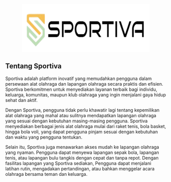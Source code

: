 <p align="center"><img src="public/assets/img/logo.png" alt="Logo" width="400" height="150"></p>

## Tentang Sportiva

Sportiva adalah platform inovatif yang memudahkan pengguna dalam persewaan alat olahraga dan lapangan olahraga secara praktis dan efisien. Sportiva berkomitmen untuk menyediakan layanan terbaik bagi individu, keluarga, komunitas, maupun klub olahraga yang ingin menjalani gaya hidup sehat dan aktif.

Dengan Sportiva, pengguna tidak perlu khawatir lagi tentang kepemilikan alat olahraga yang mahal atau sulitnya mendapatkan lapangan olahraga yang sesuai dengan kebutuhan masing-masing pengguna. Sportiva menyediakan berbagai jenis alat olahraga mulai dari raket tenis, bola basket, hingga bola voli, yang dapat pengguna pinjam sesuai dengan kebutuhan dan waktu yang pengguna tentukan.

Selain itu, Sportiva juga menawarkan akses mudah ke lapangan olahraga yang nyaman. Pengguna dapat menyewa lapangan sepak bola, lapangan tenis, atau lapangan bulu tangkis dengan cepat dan tanpa repot. Dengan fasilitas lapangan yang Sportiva sediakan, Pengguna dapat menjalani latihan rutin, mengadakan pertandingan, atau bahkan menggelar acara olahraga bersama teman dan keluarga.
